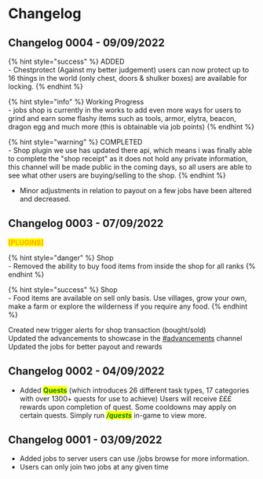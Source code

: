 # Changelog

## Changelog 0004 - 09/09/2022

{% hint style="success" %}
ADDED\
\- Chestprotect (Against my better judgement) users can now protect up to 16 things in the world (only chest, doors & shulker boxes) are available for locking.&#x20;
{% endhint %}

{% hint style="info" %}
Working Progress\
\- jobs shop is currently in the works to add even more ways for users to grind and earn some flashy items such as tools, armor, elytra, beacon, dragon egg and much more (this is obtainable via job points)&#x20;
{% endhint %}

{% hint style="warning" %}
COMPLETED\
\- Shop plugin we use has updated there api, which means i was finally able to complete the "shop receipt" as it does not hold any private information, this channel will be made public in the coming days, so all users are able to see what other users are buying/selling to the shop.&#x20;
{% endhint %}

* Minor adjustments in relation to payout on  a few jobs have been altered and decreased.&#x20;

## Changelog 0003 - 07/09/2022

<mark style="color:orange;">**\[PLUGINS]**</mark>

{% hint style="danger" %}
Shop \
\- Removed the ability to buy food items from inside the shop for all ranks
{% endhint %}

{% hint style="success" %}
Shop \
\- Food items are available on sell only basis. Use villages, grow your own, make a farm or explore the wilderness if you require any food.
{% endhint %}

Created new trigger alerts for shop transaction (bought/sold) \
Updated the advancements to showcase in the [#advancements](https://discordapp.com/channels/233745341793566724/1015580402812985406) channel\
Updated the jobs for better payout and rewards

## Changelog 0002 - 04/09/2022

* Added <mark style="color:green;">**Quests**</mark> (which introduces 26 different task types, 17 categories with over 1300+ quests for use to achieve) Users will receive £££ rewards upon completion of quest. Some cooldowns may apply on certain quests. Simply run _<mark style="color:green;">**/quests**</mark>_ in-game to view more.

## Changelog 0001 - 03/09/2022

* Added jobs to server users can use /jobs browse for more information.&#x20;
* Users can only join two jobs at any given time



